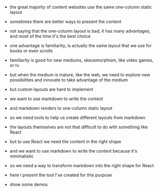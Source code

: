 - the great majority of content websites use the same one-column static layout
- sometimes there are better ways to present the content

- not saying that the one-column layout is bad, it has many advantages, and most of the time it's the best choice
- one advantage is familiarity, is actually the same layout that we use for books or even scrolls
- familiarity is good for new mediums, skeuomorphism, like video games, or tv
- but when the medium is mature, like the web, we need to explore new possibilities and innovate to take advantage of the medium

- but custom layouts are hard to implement
- we want to use markdown to write the content
- and markdown renders to one-column static layout
- so we need tools to help us create different layouts from markdown

- the layouts themselves are not that difficult to do with something like React
- but to use React we need the content in the right shape
- and we want to use markdown to write the content because it's minimalistic
- so we need a way to transform markdown into the right shape for React

- here I present the tool I've created for this purpose
- show some demos
